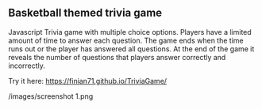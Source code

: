 ## Basketball themed trivia game

Javascript Trivia game with multiple choice options. Players have a limited amount of time to answer each question. The game ends when the time runs out or the player has answered all questions. At the end of the game it reveals the number of questions that players answer correctly and incorrectly.

Try it here: https://finian71.github.io/TriviaGame/ 

/images/screenshot 1.png
